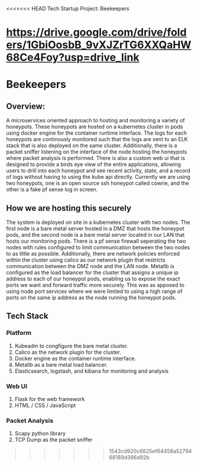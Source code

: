 <<<<<<< HEAD
 Tech Startup Project: Beekeepers

https://drive.google.com/drive/folders/1GbiOosbB_9vXJZrTG6XXQaHW68Ce4Foy?usp=drive_link
=======
# Beekeepers
## Overview:
A microservices oriented approach to hosting and monitoring a variety of honeypots. These honeypots are hosted on a kubernetes cluster in pods using docker engine for the container runtime interface. The logs for each honeypots are continously monitored such that the logs are sent to an ELK stack that is also deployed on the same cluster. Additionally, there is a packet sniffer listening on the interface of the node hosting the honeypots where packet analysis is performed. There is also a custom web ui that is designed to provide a birds eye view of the entire applications, allowing users to drill into each honeypot and see recent activity, state, and a record of logs without having to using the kube api directly. Currently we are using two honeypots, one is an open source ssh honeypot called cowrie, and the other is a fake pf sense log in screen. 

## How we are hosting this securely
The system is deployed on site in a kubernetes cluster with two nodes. The first node is a bare metal server hosted in a DMZ that hosts the honeypot pods, and the second node is a bare metal server located in our LAN that hosts our monitoring pods. There is a pf sense firewall seperating the two nodes with rules configured to limit communication between the two nodes to as little as possible. Additionally, there are network policies enforced within the cluster using calico as our network plugin that restricts communication between the DMZ node and the LAN node. Metallb is configured as the load balancer for the cluster that assigns a unique ip address to each of our honeypot pods, enabling us to expose the exact ports we want and forward traffic more securely. This was as apposed to using node port services where we were limited to using a high range of ports on the same ip address as the node running the honeypot pods.

## Tech Stack

### Platform
1. Kubeadm to congfigure the bare metal cluster.
2. Calico as the network plugin for the cluster.
3. Docker engine as the container runtime interface.
4. Metallb as a bare metal load balancer.
5. Elasticsearch, logstash, and kibana for monitoring and analysis

### Web UI
1. Flask for the web framework
2. HTML / CSS / JavaScript

### Packet Analysis

1. Scapy python library
2. TCP Dump as the packet sniffer



>>>>>>> 1543cd920c6825ef64458a5279468189d396d92b

